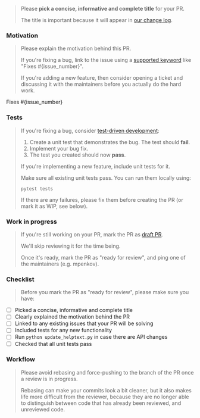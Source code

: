> Please **pick a concise, informative and complete title** for your PR.
> 
> The title is important because it will appear in [our change log](https://github.com/RaRe-Technologies/smart_open/blob/master/CHANGELOG.md).

### Motivation

> Please explain the motivation behind this PR.
> 
> If you're fixing a bug, link to the issue using a [supported keyword](https://docs.github.com/en/issues/tracking-your-work-with-issues/using-issues/linking-a-pull-request-to-an-issue) like "Fixes #{issue_number}".
> 
> If you're adding a new feature, then consider opening a ticket and discussing it with the maintainers before you actually do the hard work.

Fixes #{issue_number}

### Tests

> If you're fixing a bug, consider [test-driven development](https://en.wikipedia.org/wiki/Test-driven_development):
> 
> 1. Create a unit test that demonstrates the bug. The test should **fail**.
> 2. Implement your bug fix.
> 3. The test you created should now **pass**.
> 
> If you're implementing a new feature, include unit tests for it.
> 
> Make sure all existing unit tests pass.
> You can run them locally using:
> 
>     pytest tests
> 
> If there are any failures, please fix them before creating the PR (or mark it as WIP, see below).

### Work in progress

> If you're still working on your PR, mark the PR as [draft PR](https://docs.github.com/en/pull-requests/collaborating-with-pull-requests/proposing-changes-to-your-work-with-pull-requests/changing-the-stage-of-a-pull-request).
> 
> We'll skip reviewing it for the time being.
> 
> Once it's ready, mark the PR as "ready for review", and ping one of the maintainers (e.g. mpenkov).

### Checklist

> Before you mark the PR as "ready for review", please make sure you have:

- [ ] Picked a concise, informative and complete title
- [ ] Clearly explained the motivation behind the PR
- [ ] Linked to any existing issues that your PR will be solving
- [ ] Included tests for any new functionality
- [ ] Run `python update_helptext.py` in case there are API changes
- [ ] Checked that all unit tests pass

### Workflow

> Please avoid rebasing and force-pushing to the branch of the PR once a review is in progress.
> 
> Rebasing can make your commits look a bit cleaner, but it also makes life more difficult from the reviewer, because they are no longer able to distinguish between code that has already been reviewed, and unreviewed code.
